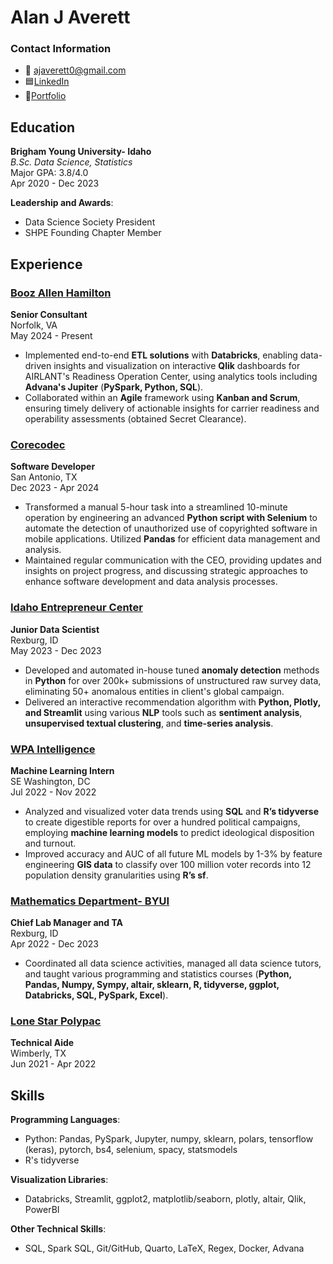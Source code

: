 # Alan J Averett

### Contact Information
- 📧 ajaverett0@gmail.com
- 🟦[LinkedIn](https://linkedin.com/in/ajaverett)
- 📁[Portfolio](https://ajaverett.github.io)

## Education
**Brigham Young University- Idaho**  
*B.Sc. Data Science, Statistics*  
Major GPA: 3.8/4.0  
Apr 2020 - Dec 2023

**Leadership and Awards**:  
- Data Science Society President
- SHPE Founding Chapter Member

## Experience

### [Booz Allen Hamilton](https://www.boozallen.com/)
**Senior Consultant**  
Norfolk, VA  
May 2024 - Present  
- Implemented end-to-end **ETL solutions** with **Databricks**, enabling data-driven insights and visualization on interactive **Qlik** dashboards for AIRLANT's Readiness Operation Center, using analytics tools including **Advana's Jupiter** (**PySpark, Python, SQL**).
- Collaborated within an **Agile** framework using **Kanban and Scrum**, ensuring timely delivery of actionable insights for carrier readiness and operability assessments (obtained Secret Clearance).

### [Corecodec](https://www.corecodec.com/)
**Software Developer**  
San Antonio, TX  
Dec 2023 - Apr 2024  
- Transformed a manual 5-hour task into a streamlined 10-minute operation by engineering an advanced **Python script with Selenium** to automate the detection of unauthorized use of copyrighted software in mobile applications. Utilized **Pandas** for efficient data management and analysis.
- Maintained regular communication with the CEO, providing updates and insights on project progress, and discussing strategic approaches to enhance software development and data analysis processes.

### [Idaho Entrepreneur Center](https://www.idahoecenter.org/)
**Junior Data Scientist**  
Rexburg, ID  
May 2023 - Dec 2023  
- Developed and automated in-house tuned **anomaly detection** methods in **Python** for over 200k+ submissions of unstructured raw survey data, eliminating 50+ anomalous entities in client's global campaign.
- Delivered an interactive recommendation algorithm with **Python, Plotly, and Streamlit** using various **NLP** tools such as **sentiment analysis**, **unsupervised textual clustering**, and **time-series analysis**.

### [WPA Intelligence](https://wpaintel.com/about/)
**Machine Learning Intern**  
SE Washington, DC  
Jul 2022 - Nov 2022  
- Analyzed and visualized voter data trends using **SQL** and **R’s tidyverse** to create digestible reports for over a hundred political campaigns, employing **machine learning models** to predict ideological disposition and turnout.
- Improved accuracy and AUC of all future ML models by 1-3% by feature engineering **GIS data** to classify over 100 million voter records into 12 population density granularities using **R’s sf**.

### [Mathematics Department- BYUI](https://byuidatascience.github.io/)
**Chief Lab Manager and TA**  
Rexburg, ID  
Apr 2022 - Dec 2023  
- Coordinated all data science activities, managed all data science tutors, and taught various programming and statistics courses (**Python, Pandas, Numpy, Sympy, altair, sklearn, R, tidyverse, ggplot, Databricks, SQL, PySpark, Excel**).

### [Lone Star Polypac](https://lspoly.com)
**Technical Aide**  
Wimberly, TX  
Jun 2021 - Apr 2022

## Skills
**Programming Languages**:  
- Python: Pandas, PySpark, Jupyter, numpy, sklearn, polars, tensorflow (keras), pytorch, bs4, selenium, spacy, statsmodels  
- R's tidyverse  

**Visualization Libraries**:  
- Databricks, Streamlit, ggplot2, matplotlib/seaborn, plotly, altair, Qlik, PowerBI  

**Other Technical Skills**:  
- SQL, Spark SQL, Git/GitHub, Quarto, LaTeX, Regex, Docker, Advana

